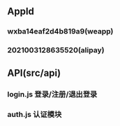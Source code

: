 ## AppId

### wxba14eaf2d4b819a9(weapp)

### 2021003128635520(alipay)

## API(src/api)

### login.js 登录/注册/退出登录

### auth.js 认证模块